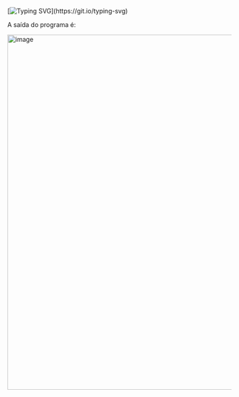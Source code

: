 [![Typing SVG](https://readme-typing-svg.herokuapp.com/?color=f7fobe&size=35&center=true&vCenter=true&width=1000&lines=;Exercício+sete!;Indrodução+a+programação+Kotlin;)](https://git.io/typing-svg)

A saída do programa é:

<img width="800" alt="image" src="https://github.com/Lehguanaes/Introducao_a_programacao_kotlin/assets/125403978/f937eade-c90e-4361-99e6-47344b28969c">
